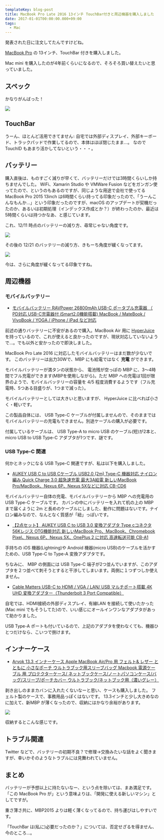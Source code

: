 ```yaml
---
templateKey: blog-post
title: MacBook Pro Late 2016 13インチ TouchBar付きと周辺機器を購入しました
date: 2017-01-01T00:00:00.000+09:00
tags:
  - Mac
---
```

発表された日に注文してたんですけどね。

<!--more-->

[MacBook Pro](http://www.apple.com/jp/macbook-pro/) の 13インチ、TouchBar 付きを購入しました。

Mac mini を購入したのが4年前くらいになるので、そろそろ買い替えたいと思っていました。

## スペック

かなりがんばった！

![](/img/posts/bought_macbookpro_2016_with_touchbar_03.png)

## TouchBar

うーん、ほとんど活用できてません💧
自宅では外部ディスプレイ、外部キーボード、トラックパッドで作業してるので、本体はほぼ閉じたまま…。
なので TouchID もあまり活かしてないという・・・。

## バッテリー

購入直後は、ものすごく減りが早くて、バッテリーだけでは3時間くらいしか持ちませんでした。
WiFi、Xamarin Studio や VMWare Fusion などをガンガン使ってたので、というのもあるのですが、同じような用途で会社で使ってる MacBook Pro 2015 13inch は6時間くらい持ってる印象だったので、「うーんこんなもんか…」という印象だったのですが、macOS のアップデートが契機だったのか、あるいは初期処理（インデックス作成とか？）が終わったのか、最近は5時間くらいは持つかなあ、と感じています。

これ、12/11 時点のバッテリーの減り方、尋常じゃない角度です。

![](/img/posts/bought_macbookpro_2016_with_touchbar_01.png)

その後の 12/21 のバッテリーの減り方、きもーち角度が緩くなってます。

![](/img/posts/bought_macbookpro_2016_with_touchbar_02.png)

今は、さらに角度が緩くなってる印象ですね。

## 周辺機器

### モバイルバッテリー

* [モバイルバッテリー RAVPower 26800mAh USB-C ポータブル充電器 （ PD対応 USB-C充電器付 iSmart2.0機能搭載) MacBook / MateBook / VivoBook / YOGA / iPhone / iPad など対応](http://amzn.to/2hlpAgz)

前述の通りバッテリーに不安があるので購入。MacBook Air 用に [HyperJuice](http://tyomac.com/hyperjuice/) を持っているので、これが使えると良かったのですが、現状対応していないようで…。でも以外と安かったので即決しました。

MacBook Pro Late 2016 に対応したモバイルバッテリーはまだ数が少ないです。
このバッテリーは出力30Wで、MBP にも給電ではなく **充電** ができます。

モバイルバッテリーが満タンの状態から、 電池残が空っぽの MBP に、3〜4時間でフル充電ができます(MBPを使用しながら)。ただ MBP への充電は1回が限界のようで、モバイルバッテリーの容量を 4/5 程度消費するようです（フル充電時、5つある目盛りが、1つまで減った）。

モバイルバッテリーとしては大きいと思いますが、 HyperJuice に比べれば小さく・軽いです。

この製品自体には、 USB Type-C ケーブルが付属しませんので、そのままではモバイルバッテリーの充電もできません。別途ケーブルの購入が必要です。

付属しているケーブルは、 USB Type-A to micro USB のケーブル(短)が2本と、micro USB to USB Type-C アダプタが1つです、謎です。

### USB Type-C 関連

何かとネックになる USB Type-C 関連ですが、私は以下を購入しました。

* [AUKEY USB C to USB Cケーブル USB2.0 (2m) Type-C 機器対応 ナイロン編み Quick Charge 3.0 超急速充電 最大3A給電 新しいMacBook Pro/MacBook、Nexus 6P、Nexus 5Xなどに対応 CB-CD6](http://amzn.to/2ioFzvj)

モバイルバッテリー自体の充電、モバイルバッテリーから MBP への充電用の USB Type-C ケーブルです。
カバンの中にバッテリーを入れて机の上の MBP まで届くように 2m と長めのケーブルにしました、動作に問題はないです。ナイロン編みなので、なんとなく質感が「紐」っぽいです。

* [【2点セット】 AUKEY USB C to USB 3.0 変換アダプタ Type cコネクタ 56Kレジス OTG機能対応 新しいMacBook Pro、MacBook、Chromebook Pixel、Nexus 6P、Nexus 5X、OnePlus 2 に対応 高速転送可能 CB-A1](http://amzn.to/2it1SCD)

手持ちの iOS 機器(Lightning)や Android 機器(micro USB)のケーブルを活かすための、USB Type-C to Type-A 変換アダプタです。

ちなみに、 MBP の側面には USB Type-C 端子が2つ並んでいますが、このアダプタを２つ並べて刺そうとすると干渉してしまいます。両側に１つずつしか使えません。

* [Cable Matters USB-C to HDMI / VGA / LAN/ USB マルチポート搭載 4K UHD 変換アダプター（Thunderbolt 3 Port Compatible）](http://amzn.to/2ioKPPP)

自宅では、HDMI接続の外部ディスプレイ、有線LAN を接続して使いたかった(Mac mini でもそうしてた)ので、いい感じにオールインワンなアダプタがあって助かりました。

USB Type-A ポートも付いているので、上記のアダプタを使わなくても、機器ひとつだけなら、こいつで捌けます。

## インナーケース

* [Arvok 13.3 インナーケース Apple MacBook Air/Pro 用 フェルト& レザー とともに 小さなポーチ ウルトラブック用スリーブバッグ Macbook 電源ケーブル 用 プロテクターケース/ ネットブックケース/ノートパソコンケース/バッグ/スリーブ/ポーチカバー ウルトラブック/ネットブック用（濃いグレー）](http://amzn.to/2ioQPYV)

剥き出しのままカバンに入れたくないなーと思い、ケースも購入しました。
フェルト製のケースで、事務用品っぽくはないです。
13.3インチと少し大きめなのに加えて、新MBP が薄くなったので、収納にはかなり余裕があります。

![](/img/posts/bought_macbookpro_2016_with_touchbar_04.png)

収納するとこんな感じです。

## トラブル関連

Twitter などで、バッテリーの初期不良？で修理→交換みたいな話をよく聞きますが、幸いかそのようなトラブルには見舞われていません。

## まとめ

バッテリーが予想以上に持たないなー、という点を除いては、まあ満足です。
「この MacBook Pro が」という意味よりは、「開発に使える新しいマシン」としてですが。

重さ薄さ共に、MBP2015 よりは軽く薄くなってるので、持ち運びはしやすいです。

「TouchBar は(私に)必要だったのか？」については、否定せざるを得ません、今のところ…。